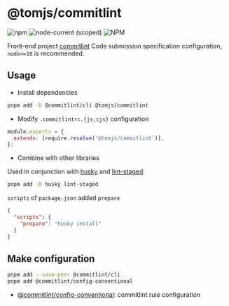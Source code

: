 # @tomjs/commitlint

![npm](https://img.shields.io/npm/v/@tomjs/commitlint) ![node-current (scoped)](https://img.shields.io/node/v/@tomjs/commitlint) ![NPM](https://img.shields.io/npm/l/@tomjs/commitlint)

Front-end project [commitlint](https://commitlint.js.org/) Code submission specification configuration, `node>=18` is recommended.

## Usage

- Install dependencies

```bash
pnpm add -D @commitlint/cli @tomjs/commitlint
```

- Modify `.commitlintrc.{js,cjs}` configuration

```js
module.exports = {
  extends: [require.resolve('@tomjs/commitlint')],
};
```

- Combine with other libraries

Used in conjunction with [husky](https://typicode.github.io/husky/) and [lint-staged](https://www.npmjs.com/package/lint-staged).

```bash
pnpm add -D husky lint-staged
```

`scripts` of `package.json` added `prepare`

```json
{
  "scripts": {
    "prepare": "husky install"
  }
}
```

## Make configuration

```bash
pnpm add --save-peer @commitlint/cli
pnpm add @commitlint/config-conventional
```

- [@commitlint/config-conventional](https://www.npmjs.com/package/@commitlint/config-conventional): commitlint rule configuration
